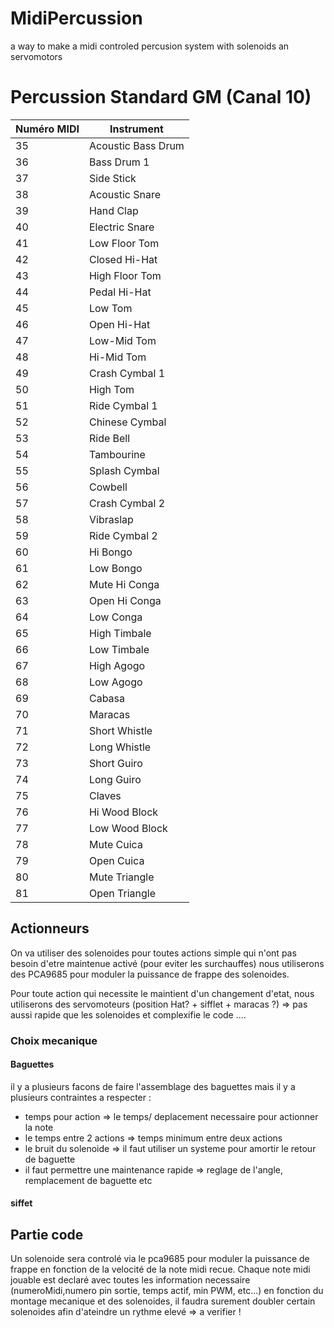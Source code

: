 # MidiPercussion
a way to make a midi controled percusion system with solenoids an servomotors


# Percussion Standard GM (Canal 10)

| Numéro MIDI | Instrument              |
|-------------|--------------------------|
| 35          | Acoustic Bass Drum       |
| 36          | Bass Drum 1              |
| 37          | Side Stick               |
| 38          | Acoustic Snare           |
| 39          | Hand Clap                |
| 40          | Electric Snare           |
| 41          | Low Floor Tom            |
| 42          | Closed Hi-Hat            |
| 43          | High Floor Tom           |
| 44          | Pedal Hi-Hat             |
| 45          | Low Tom                  |
| 46          | Open Hi-Hat              |
| 47          | Low-Mid Tom              |
| 48          | Hi-Mid Tom               |
| 49          | Crash Cymbal 1           |
| 50          | High Tom                 |
| 51          | Ride Cymbal 1            |
| 52          | Chinese Cymbal           |
| 53          | Ride Bell                |
| 54          | Tambourine               |
| 55          | Splash Cymbal            |
| 56          | Cowbell                  |
| 57          | Crash Cymbal 2           |
| 58          | Vibraslap                |
| 59          | Ride Cymbal 2            |
| 60          | Hi Bongo                 |
| 61          | Low Bongo                |
| 62          | Mute Hi Conga            |
| 63          | Open Hi Conga            |
| 64          | Low Conga                |
| 65          | High Timbale             |
| 66          | Low Timbale              |
| 67          | High Agogo               |
| 68          | Low Agogo                |
| 69          | Cabasa                   |
| 70          | Maracas                  |
| 71          | Short Whistle            |
| 72          | Long Whistle             |
| 73          | Short Guiro              |
| 74          | Long Guiro               |
| 75          | Claves                   |
| 76          | Hi Wood Block            |
| 77          | Low Wood Block           |
| 78          | Mute Cuica               |
| 79          | Open Cuica               |
| 80          | Mute Triangle            |
| 81          | Open Triangle            |

## Actionneurs 

On va utiliser des solenoides pour toutes actions simple qui n'ont pas besoin d'etre maintenue activé (pour eviter les surchauffes) 
nous utiliserons des PCA9685 pour moduler la puissance de frappe des solenoides.

Pour toute action qui necessite le maintient d'un changement d'etat, nous utiliserons des servomoteurs (position Hat? + sifflet + maracas ?) => pas aussi rapide que les solenoides et complexifie le code .... 

### Choix mecanique 

#### Baguettes

il y a plusieurs facons de faire l'assemblage des baguettes mais il y a plusieurs contraintes a respecter :
- temps pour action => le temps/ deplacement necessaire pour actionner la note
- le temps entre 2 actions => temps minimum entre deux actions
- le bruit du solenoide => il faut utiliser un systeme pour amortir le retour de baguette
- il faut permettre une maintenance rapide => reglage de l'angle, remplacement de baguette etc

  
#### siffet 


## Partie code

Un solenoide sera controlé via le pca9685 pour moduler la puissance de frappe en fonction de la velocité de la note midi recue.
Chaque note midi jouable est declaré avec toutes les information necessaire (numeroMidi,numero pin sortie, temps actif, min PWM, etc...)
en fonction du montage mecanique et des solenoides, il faudra surement doubler certain solenoides afin d'ateindre un rythme elevé => a verifier !





  
